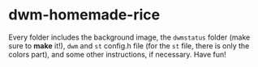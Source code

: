 # dwm-homemade-rice
Every folder includes the background image, the ```dwmstatus``` folder (make sure to **make** it!), ```dwm``` and ```st``` config.h file (for the ```st``` file, there is only the colors part), and some other instructions, if necessary. Have fun!
